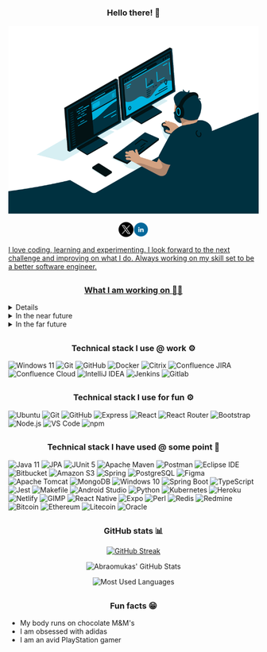 # <h3 align="center">Hello there! :wave:</h3>

<div align="center">
  <a href="https://linkedin.com/in/abraomukas/"><img src="images/hero.gif" alt="Abraomukas in a nutshell"></a>

<a href="https://twitter.com/abraomukas"><img height="30" src="images/icons/twitter.png"/><a href="https://www.linkedin.com/in/abraomukas/"><img height="30" src="images/icons/linkedin.png"/>

</div>

I love coding, learning and experimenting. I look forward to the next challenge and improving on what I do. Always working on my skill set to be a better software engineer.

## <h3 align="center">What I am working on :man_technologist:</h3>

<details>
  <summary>Right now</summary>

- I work as a junior full stack engineer @ <a href="www.hyd.com.es">H&D España</a>

- Go through freeCodeCamp's certifications (<a href="https://www.freecodecamp.org/learn">click here</a>)

  - Back End Development and APIs :white_check_mark:
  - JavaScript Algorithms and Data Structures
  - Front End Development Libraries
  - Information Security
  - Data Visualization
  - Responsive Web Design
  - Coding Interview Prep

</details>

<details>
  <summary>In the near future</summary>

- Build a full stack solution to help gamers decide what to play next - <a href="#">What2Play</a>

- Build a full stack solution to help the gaming trophy hunting community - <a href="#">PSTrophiesHub</a>

</details>

<details>
  <summary>In the far future</summary>

- Finish Codility challenges (<a href="https://app.codility.com/programmers/challenges/">click here</a>)

- Build a Twitter clone

- Improve an existing solution to manage Toastmasters Clubs - <a href="#">easierSpeak</a>

</details>

## <h3 align="center">Technical stack I use @ work :gear:</h3>

![Windows 11](https://img.shields.io/badge/-Windows_11-informational?style=flat-square&logo=windows&logoColor=white&color=blue) ![Git](https://img.shields.io/badge/-Git-informational?style=flat-square&logo=git&logoColor=white&color=blue) ![GitHub](https://img.shields.io/badge/-GitHub-informational?style=flat-square&logo=github&logoColor=white&color=blue) ![Docker](https://img.shields.io/badge/-Docker-informational?style=flat-square&logo=docker&logoColor=white&color=blue) ![Citrix](https://img.shields.io/badge/-Citrix-informational?style=flat-square&logo=citrix&logoColor=white&color=blue) ![Confluence JIRA](https://img.shields.io/badge/-Confluence_JIRA-informational?style=flat-square&logo=jira&logoColor=white&color=blue) ![Confluence Cloud](https://img.shields.io/badge/-Confluence_Cloud-informational?style=flat-square&logo=confluence&logoColor=white&color=blue) ![IntelliJ IDEA](https://img.shields.io/badge/-IntelliJ_IDEA-informational?style=flat-square&logo=intellij-idea&logoColor=white&color=blue) ![Jenkins](https://img.shields.io/badge/-Jenkins-informational?style=flat-square&logo=jenkins&logoColor=white&color=blue) ![Gitlab](https://img.shields.io/badge/-GitLab-informational?style=flat-square&logo=gitlab&logoColor=white&color=blue)

## <h3 align="center">Technical stack I use for fun :gear:</h3>

![Ubuntu](https://img.shields.io/badge/-Ubuntu-informational?style=flat-square&logo=Ubuntu&logoColor=white&color=darkblue) ![Git](https://img.shields.io/badge/-Git-informational?style=flat-square&logo=git&logoColor=white&color=darkblue) ![GitHub](https://img.shields.io/badge/-GitHub-informational?style=flat-square&logo=github&logoColor=white&color=darkblue) ![Express](https://img.shields.io/badge/-Express-informational?style=flat-square&logo=express&logoColor=white&color=darkblue) ![React](https://img.shields.io/badge/-React-informational?style=flat-square&logo=react&logoColor=white&color=darkblue) ![React Router](https://img.shields.io/badge/-React_Router-informational?style=flat-square&logo=react-router&logoColor=white&color=darkblue) ![Bootstrap](https://img.shields.io/badge/-Bootstrap-informational?style=flat-square&logo=bootstrap&logoColor=white&color=darkblue) ![Node.js](https://img.shields.io/badge/-Node.js-informational?style=flat-square&logo=node.js&logoColor=white&color=darkblue) ![VS Code](https://img.shields.io/badge/-VS_Code-informational?style=flat-square&logo=microsoft&logoColor=white&color=darkblue) ![npm](https://img.shields.io/badge/-npm-informational?style=flat-square&logo=npm&logoColor=white&color=darkblue)

## <h3 align="center">Technical stack I have used @ some point :shrug:</h3>
![Java 11](https://img.shields.io/badge/-Java_11-informational?style=flat-square&logo=openjdk&logoColor=white&color=gray) ![JPA](https://img.shields.io/badge/-JPA-informational?style=flat-square&logo=<<>>&logoColor=white&color=gray) ![JUnit 5](https://img.shields.io/badge/-JUnit_5-informational?style=flat-square&logo=junit5&logoColor=white&color=gray) ![Apache Maven](https://img.shields.io/badge/-Apache_Maven-informational?style=flat-square&logo=apache-maven&logoColor=white&color=gray) ![Postman](https://img.shields.io/badge/-Postman-informational?style=flat-square&logo=postman&logoColor=white&color=gray) ![Eclipse IDE](https://img.shields.io/badge/-eclipse-informational?style=flat-square&logo=eclipse&logoColor=white&color=gray) ![Bitbucket](https://img.shields.io/badge/-Bitbucket-informational?style=flat-square&logo=bitbucket&logoColor=white&color=gray) ![Amazon S3](https://img.shields.io/badge/-AWS_S3-informational?style=flat-square&logo=amazon-s3&logoColor=white&color=gray) ![Spring](https://img.shields.io/badge/-Spring-informational?style=flat-square&logo=spring&logoColor=white&color=gray) ![PostgreSQL](https://img.shields.io/badge/-PostgreSQL-informational?style=flat-square&logo=postgresql&logoColor=white&color=gray) ![Figma](https://img.shields.io/badge/-Figma-informational?style=flat-square&logo=figma&logoColor=white&color=gray) ![Apache Tomcat](https://img.shields.io/badge/-Apache_Tomcat-informational?style=flat-square&logo=apache-tomcat&logoColor=white&color=gray) ![MongoDB](https://img.shields.io/badge/-MongoDB-informational?style=flat-square&logo=mongodb&logoColor=white&color=gray) ![Windows 10](https://img.shields.io/badge/-Windows_10-informational?style=flat-square&logo=windows&logoColor=white&color=gray) ![Spring Boot](https://img.shields.io/badge/-Spring_Boot-informational?style=flat-square&logo=springboot&logoColor=white&color=gray) ![TypeScript](https://img.shields.io/badge/-TypeScript-informational?style=flat-square&logo=typescript&logoColor=white&color=gray) ![Jest](https://img.shields.io/badge/-Jest-informational?style=flat-square&logo=jest&logoColor=white&color=gray) ![Makefile](https://img.shields.io/badge/-Makefile-informational?style=flat-square&logo=<<>>&logoColor=white&color=gray) ![Android Studio](https://img.shields.io/badge/-Android_Studio-informational?style=flat-square&logo=android-studio&logoColor=white&color=gray) ![Python](https://img.shields.io/badge/-Python-informational?style=flat-square&logo=python&logoColor=white&color=gray) ![Kubernetes](https://img.shields.io/badge/-Kubernetes-informational?style=flat-square&logo=kubernetes&logoColor=white&color=gray) ![Heroku](https://img.shields.io/badge/-Heroku-informational?style=flat-square&logo=heroku&logoColor=white&color=gray) ![Netlify](https://img.shields.io/badge/-Netlify-informational?style=flat-square&logo=netlify&logoColor=white&color=gray) ![GIMP](https://img.shields.io/badge/-GIMP-informational?style=flat-square&logo=gimp&logoColor=white&color=gray) ![React Native](https://img.shields.io/badge/-React_Native-informational?style=flat-square&logo=react&logoColor=white&color=gray) ![Expo](https://img.shields.io/badge/-Expo-informational?style=flat-square&logo=expo&logoColor=white&color=gray) ![Perl](https://img.shields.io/badge/-Perl-informational?style=flat-square&logo=perl&logoColor=white&color=gray) ![Redis](https://img.shields.io/badge/-Redis-informational?style=flat-square&logo=redis&logoColor=white&color=gray) ![Redmine](https://img.shields.io/badge/-Redmine-informational?style=flat-square&logo=redmine&logoColor=white&color=gray) ![Bitcoin](https://img.shields.io/badge/-Bitcoin-informational?style=flat-square&logo=bitcoin&logoColor=white&color=gray) ![Ethereum](https://img.shields.io/badge/-Ethereum-informational?style=flat-square&logo=ethereum&logoColor=white&color=gray) ![Litecoin](https://img.shields.io/badge/-Litecoin-informational?style=flat-square&logo=litecoin&logoColor=white&color=gray) ![Oracle](https://img.shields.io/badge/-Oracle-informational?style=flat-square&logo=oracle&logoColor=white&color=gray) 

## <h3 align="center">GitHub stats :bar_chart:</h3>

<div align="center">

[![GitHub Streak](https://streak-stats.demolab.com?user=abraomukas&theme=gotham&hide_border=false)](https://git.io/streak-stats)

![Abraomukas' GitHub Stats](https://github-readme-stats.vercel.app/api?username=abraomukas&theme=gotham&show_icons=true)

![Most Used Languages](https://github-readme-stats.vercel.app/api/top-langs/?username=abraomukas&theme=gotham&show_icons=true)

</div>

## <h3 align="center">Fun facts :grin:</h3>

- My body runs on chocolate M&M's
- I am obsessed with adidas
- I am an avid PlayStation gamer
